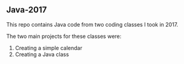 ## Java-2017
This repo contains Java code from two coding classes I took in 2017.

The two main projects for these classes were:
1. Creating a simple calendar
2. Creating a Java class
